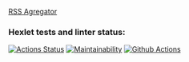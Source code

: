 [RSS Agregator](https://frontend-project-11-one-gules.vercel.app)

### Hexlet tests and linter status:
[![Actions Status](https://github.com/OstrovskyEvgeny/frontend-project-11/workflows/hexlet-check/badge.svg)](https://github.com/OstrovskyEvgeny/frontend-project-11/actions) [![Maintainability](https://api.codeclimate.com/v1/badges/30132fac33ebf92a773b/maintainability)](https://codeclimate.com/github/OstrovskyEvgeny/frontend-project-11/maintainability) [![Github Actions](https://github.com/OstrovskyEvgeny/frontend-project-11/actions/workflows/ci.yml/badge.svg)](https://github.com/OstrovskyEvgeny/frontend-project-11/actions/workflows/ci.yml)